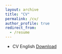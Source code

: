 ```yaml
---
layout: archive
title: "CV"
permalink: /cv/
author_profile: true
redirect_from:
  - /resume
---
```




- CV English [Download](https://victosdur.github.io/files/CVEnglish_VictorToscanoDuran.pdf)


<!-- - Need to be update CV Spanish [Download](https://victosdur.github.io/files/CV_Español_VictorToscanoDuran.pdf) -->
